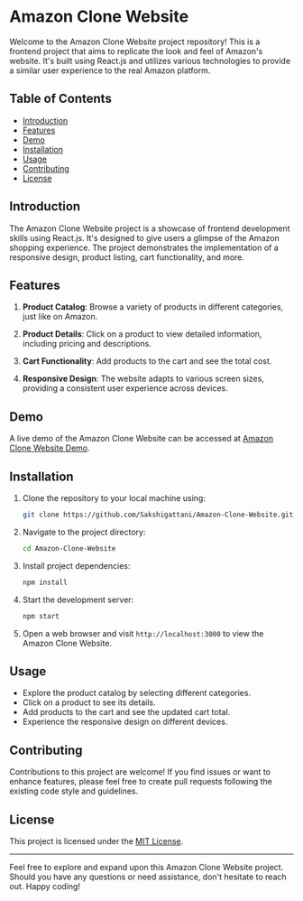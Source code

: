 # Amazon Clone Website

Welcome to the Amazon Clone Website project repository! This is a frontend project that aims to replicate the look and feel of Amazon's website. It's built using React.js and utilizes various technologies to provide a similar user experience to the real Amazon platform.

## Table of Contents

- [Introduction](#introduction)
- [Features](#features)
- [Demo](#demo)
- [Installation](#installation)
- [Usage](#usage)
- [Contributing](#contributing)
- [License](#license)

## Introduction

The Amazon Clone Website project is a showcase of frontend development skills using React.js. It's designed to give users a glimpse of the Amazon shopping experience. The project demonstrates the implementation of a responsive design, product listing, cart functionality, and more.

## Features

1. **Product Catalog**: Browse a variety of products in different categories, just like on Amazon.

2. **Product Details**: Click on a product to view detailed information, including pricing and descriptions.

3. **Cart Functionality**: Add products to the cart and see the total cost.

4. **Responsive Design**: The website adapts to various screen sizes, providing a consistent user experience across devices.

## Demo

A live demo of the Amazon Clone Website can be accessed at [Amazon Clone Website Demo](https://sakshigattani.github.io/Amazon-Clone-Website/).

## Installation

1. Clone the repository to your local machine using:

   ```bash
   git clone https://github.com/Sakshigattani/Amazon-Clone-Website.git
   ```

2. Navigate to the project directory:

   ```bash
   cd Amazon-Clone-Website
   ```

3. Install project dependencies:

   ```bash
   npm install
   ```

4. Start the development server:

   ```bash
   npm start
   ```

5. Open a web browser and visit `http://localhost:3000` to view the Amazon Clone Website.

## Usage

- Explore the product catalog by selecting different categories.
- Click on a product to see its details.
- Add products to the cart and see the updated cart total.
- Experience the responsive design on different devices.

## Contributing

Contributions to this project are welcome! If you find issues or want to enhance features, please feel free to create pull requests following the existing code style and guidelines.

## License

This project is licensed under the [MIT License](LICENSE).

---

Feel free to explore and expand upon this Amazon Clone Website project. Should you have any questions or need assistance, don't hesitate to reach out. Happy coding!
